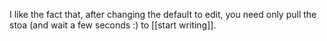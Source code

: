 I like the fact that, after changing the default to edit, you need only pull the stoa (and wait a few seconds :) to [[start writing]].